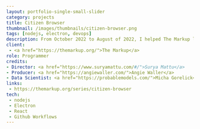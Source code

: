 ```yaml
---
layout: portfolio-single-small-slider
category: projects
title: Citizen Browser
thumbnail: /images/thumbnails/citizen-browser.png
tags: [nodejs, electron, devops]
description: From October 2022 to August of 2022, I helped The Markup launch a groundbreaking application.
client: 
 - <a href="https://themarkup.org/">The Markup</a>
role: Programmer
credits:
- Director: <a href="https://www.suryamattu.com/#/">Surya Mattu</a>
- Producer: <a href="https://angiewaller.com/">Angie Waller</a>
- Data Scientist: <a href="https://probablemodels.com/">Micha Gorelick</a>
links: 
 - https://themarkup.org/series/citizen-browser
tech: 
 - nodejs
 - Electron
 - React
 - Github Workflows
---
```

